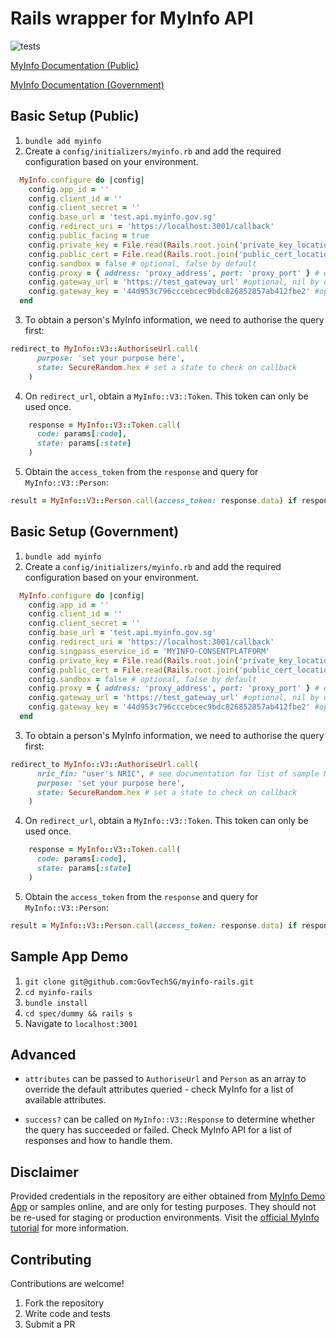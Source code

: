 # Rails wrapper for MyInfo API

![tests](https://github.com/GovTechSG/myinfo/workflows/tests/badge.svg?branch=main)


[MyInfo Documentation (Public)](https://public.cloud.myinfo.gov.sg/myinfo/api/myinfo-kyc-v3.1.0.html)

[MyInfo Documentation (Government)](https://public.cloud.myinfo.gov.sg/myinfo/tuo/myinfo-tuo-specs.html)
## Basic Setup (Public)

1. `bundle add myinfo`
2. Create a `config/initializers/myinfo.rb` and add the required configuration based on your environment.
```ruby
  MyInfo.configure do |config|
    config.app_id = ''
    config.client_id = ''
    config.client_secret = ''
    config.base_url = 'test.api.myinfo.gov.sg'
    config.redirect_uri = 'https://localhost:3001/callback'
    config.public_facing = true
    config.private_key = File.read(Rails.root.join('private_key_location'))
    config.public_cert = File.read(Rails.root.join('public_cert_location'))
    config.sandbox = false # optional, false by default
    config.proxy = { address: 'proxy_address', port: 'proxy_port' } # optional, nil by default
    config.gateway_url = 'https://test_gateway_url' #optional, nil by default
    config.gateway_key = '44d953c796cccebcec9bdc826852857ab412fbe2' #optional, nil by default
  end
```

3. To obtain a person's MyInfo information, we need to authorise the query first:
```ruby
redirect_to MyInfo::V3::AuthoriseUrl.call(
      purpose: 'set your purpose here',
      state: SecureRandom.hex # set a state to check on callback
    )
```

4. On `redirect_url`, obtain a `MyInfo::V3::Token`. This token can only be used once.
```ruby
    response = MyInfo::V3::Token.call(
      code: params[:code],
      state: params[:state]
    )
```

5. Obtain the `access_token` from the `response` and query for `MyInfo::V3::Person`:
```ruby
result = MyInfo::V3::Person.call(access_token: response.data) if response.success?
```

## Basic Setup (Government)

1. `bundle add myinfo`
2. Create a `config/initializers/myinfo.rb` and add the required configuration based on your environment.
```ruby
  MyInfo.configure do |config|
    config.app_id = ''
    config.client_id = ''
    config.client_secret = ''
    config.base_url = 'test.api.myinfo.gov.sg'
    config.redirect_uri = 'https://localhost:3001/callback'
    config.singpass_eservice_id = 'MYINFO-CONSENTPLATFORM'
    config.private_key = File.read(Rails.root.join('private_key_location'))
    config.public_cert = File.read(Rails.root.join('public_cert_location'))
    config.sandbox = false # optional, false by default
    config.proxy = { address: 'proxy_address', port: 'proxy_port' } # optional, nil by default
    config.gateway_url = 'https://test_gateway_url' #optional, nil by default
    config.gateway_key = '44d953c796cccebcec9bdc826852857ab412fbe2' #optional, nil by default
  end
```

3. To obtain a person's MyInfo information, we need to authorise the query first:
```ruby
redirect_to MyInfo::V3::AuthoriseUrl.call(
      nric_fin: "user's NRIC", # see documentation for list of sample NRICs
      purpose: 'set your purpose here',
      state: SecureRandom.hex # set a state to check on callback
    )
```

4. On `redirect_url`, obtain a `MyInfo::V3::Token`. This token can only be used once.
```ruby
    response = MyInfo::V3::Token.call(
      code: params[:code],
      state: params[:state]
    )
```

5. Obtain the `access_token` from the `response` and query for `MyInfo::V3::Person`:
```ruby
result = MyInfo::V3::Person.call(access_token: response.data) if response.success?
```

## Sample App Demo

1. `git clone git@github.com:GovTechSG/myinfo-rails.git`
2. `cd myinfo-rails`
3. `bundle install`
4. `cd spec/dummy && rails s`
5. Navigate to `localhost:3001`

## Advanced
- `attributes` can be passed to `AuthoriseUrl` and `Person` as an array to override the default attributes queried - check MyInfo for a list of available attributes.

- `success?` can be called on `MyInfo::V3::Response` to determine whether the query has succeeded or failed. Check MyInfo API for a list of responses and how to handle them.

## Disclaimer
Provided credentials in the repository are either obtained from [MyInfo Demo App](https://github.com/ndi-trusted-data/myinfo-demo-app) or samples online, and are only for testing purposes. They should not be re-used for staging or production environments. Visit the [official MyInfo tutorial](https://www.ndi-api.gov.sg/library/myinfo/tutorial3) for more information.

## Contributing

Contributions are welcome!

1. Fork the repository
2. Write code and tests
3. Submit a PR
